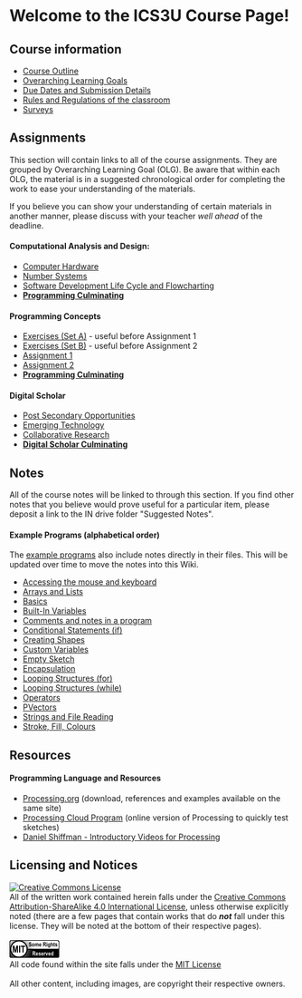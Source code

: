 # Welcome to the ICS3U Course Page!

## Course information
* [Course Outline](./Course-Overview)
* [Overarching Learning Goals](./images/ICS3U.jpg)
* [Due Dates and Submission Details](./Due-Dates-and-Submission-Details)
* [Rules and Regulations of the classroom](./Rules-and-Regulations)
* [Surveys](./Surveys)

## Assignments

This section will contain links to all of the course assignments.  They are grouped by Overarching Learning Goal (OLG).  Be aware that within each OLG, the material is in a suggested chronological order for completing the work to ease your understanding of the materials.  

If you believe you can show your understanding of certain materials in another manner, please discuss with your teacher _well ahead_ of the deadline.

#### Computational Analysis and Design:
* [Computer Hardware](./Computer-Hardware)
* [Number Systems](./Number-Systems)
* [Software Development Life Cycle and Flowcharting](./SDLC-and-Flowcharting)
* **[Programming Culminating](./Programming-Culminating-Project)**

#### Programming Concepts
* [Exercises (Set A)](./Processing-Exercise-Set-A) - useful before Assignment 1
* [Exercises (Set B)](./Processing-Exercise-Set-B) - useful before Assignment 2
* [Assignment 1](./Processing-Assignment-1)
* [Assignment 2](./Processing-Assignment-2)
* **[Programming Culminating](./Programming-Culminating-Project)**

#### Digital Scholar
* [Post Secondary Opportunities](./Post-Secondary-Opportunities)
* [Emerging Technology](./Emerging-Technology)
* [Collaborative Research](./Collaborative-Research)
* **[Digital Scholar Culminating](./Digital-Scholar-Culminating-Project)**


## Notes

All of the course notes will be linked to through this section.  If you find other notes that you believe would prove useful for a particular item, please deposit a link to the IN drive folder "Suggested Notes".

#### Example Programs (alphabetical order)
The [example programs](https://github.com/mrseidel-classes/ICS3U/tree/master/Example%20Programs) also include notes directly in their files.  This will be updated over time to move the notes into this Wiki.

* [Accessing the mouse and keyboard](https://github.com/mrseidel-classes/ICS3U/tree/master/Example%20Programs/accessingMouseAndKeyboard)
* [Arrays and Lists](https://github.com/mrseidel-classes/ICS3U/tree/master/Example%20Programs/arraysAndLists)
* [Basics](https://github.com/mrseidel-classes/ICS3U/tree/master/Example%20Programs/basics)
* [Built-In Variables](https://github.com/mrseidel-classes/ICS3U/tree/master/Example%20Programs/builtInVariables)
* [Comments and notes in a program](https://github.com/mrseidel-classes/ICS3U/tree/master/Example%20Programs/commentsAndNotes)
* [Conditional Statements (if)](https://github.com/mrseidel-classes/ICS3U/tree/master/Example%20Programs/conditionalStatements)
* [Creating Shapes](https://github.com/mrseidel-classes/ICS3U/tree/master/Example%20Programs/creatingShapes)
* [Custom Variables](https://github.com/mrseidel-classes/ICS3U/tree/master/Example%20Programs/customVariables)
* [Empty Sketch](https://github.com/mrseidel-classes/ICS3U/tree/master/Example%20Programs/emptySketch)
* [Encapsulation](https://github.com/mrseidel-classes/ICS3U/tree/master/Example%20Programs/encapsulation)
* [Looping Structures (for)](https://github.com/mrseidel-classes/ICS3U/tree/master/Example%20Programs/loopingStructuresFor)
* [Looping Structures (while)](https://github.com/mrseidel-classes/ICS3U/tree/master/Example%20Programs/loopingStructuresWhile)
* [Operators](https://github.com/mrseidel-classes/ICS3U/tree/master/Example%20Programs/operators)
* [PVectors](https://github.com/mrseidel-classes/ICS3U/tree/master/Example%20Programs/PVectors)
* [Strings and File Reading](https://github.com/mrseidel-classes/ICS3U/tree/master/Example%20Programs/Strings%20and%20File%20Reading)
* [Stroke, Fill, Colours](https://github.com/mrseidel-classes/ICS3U/tree/master/Example%20Programs/strokeFillColours)

## Resources
#### Programming Language and Resources
* [Processing.org](http://www.processing.org/) (download, references and examples available on the same site)
* [Processing Cloud Program](http://sketchpad.cc/) (online version of Processing to quickly test sketches)
* [Daniel Shiffman - Introductory Videos for Processing](http://vimeo.com/channels/introcompmedia)

## Licensing and Notices
<a rel="license" href="http://creativecommons.org/licenses/by-sa/4.0/"><img alt="Creative Commons License" style="border-width:0" src="https://i.creativecommons.org/l/by-sa/4.0/88x31.png" /></a><br/>
All of the written work contained herein falls under the <a rel="license" href="http://creativecommons.org/licenses/by-sa/4.0/">Creative Commons Attribution-ShareAlike 4.0 International License</a>, unless otherwise explicitly noted (there are a few pages that contain works that do _**not**_ fall under this license.  They will be noted at the bottom of their respective pages).<br/><br/>
<a href="https://github.com/mrseidel-classes/ICS3U/blob/master/LICENSE.md" rel="license"><img src="./images/mit.png" /></a><br/>
All code found within the site falls under the [MIT License](https://github.com/mrseidel-classes/ICS3U/blob/master/LICENSE.md)<br/><br/>
All other content, including images, are copyright their respective owners.